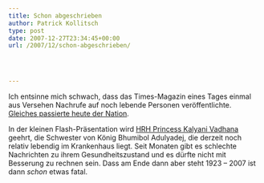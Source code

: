 ```yaml
---
title: Schon abgeschrieben
author: Patrick Kollitsch
type: post
date: 2007-12-27T23:34:45+00:00
url: /2007/12/schon-abgeschrieben/




---
```

Ich entsinne mich schwach, dass das Times-Magazin eines Tages einmal aus Versehen Nachrufe auf noch lebende Personen veröffentlichte. [Gleiches passierte heute der Nation][1]. 

In der kleinen Flash-Präsentation wird [<span class="caps">HRH</span> Princess Kalyani Vadhana][2] geehrt, die Schwester von König Bhumibol Adulyadej, die derzeit noch relativ lebendig im Krankenhaus liegt. Seit Monaten gibt es schlechte Nachrichten zu ihrem Gesundheitszustand und es dürfte nicht mit Besserung zu rechnen sein. Dass am Ende dann aber steht 1923 &#8211; 2007 ist dann _schon_ etwas fatal.

 [1]: http://www.nationmultimedia.com/2007/12/31/headlines/headlines_30060588.php
 [2]: http://en.wikipedia.org/wiki/Galyani_Vadhana